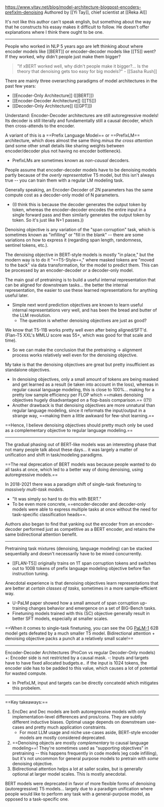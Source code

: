 https://www.yitay.net/blog/model-architecture-blogpost-encoders-prefixlm-denoising
Authored by [[Yi Tay]], chief scientist at [[Reka AI]]

It's not like this author can't speak english, but something about the way that he constructs his essay makes it difficult to follow. He doesn't offer explanations where I think there ought to be one.

----

People who worked in NLP 5 years ago are left thinking about where encoder models like [[BERT]] or encoder-decoder models like [[T5]] went? If they worked, why didn't people just make them bigger?

> "If xBERT worked well, why didn't people make it bigger?... Is the theory that denoising gets too easy for big models?" - [[Sasha Rush]]

There are mainly three overarching paradigms of model architectures in the past few years:
- [[Encoder-Only Architecture]] ([[BERT]])
- [[Encoder-Decoder Architecture]] ([[T5]])
- [[Decoder-Only Architecture]] ([[GPT]])

Understand: Encoder-Decoder architectures are still autoregressive models! Its decoder is still literally and fundamentally still a causal decoder, which then cross-attends to the encoder.

A variant of this is a ==Prefix Language Model== or ==PrefixLM== architecture, which does almost the same thing *minus the cross attention* (and some other small details like sharing weights between encoder/decoder plus not having no encoder bottleneck).
- PrefixLMs are sometimes known as *non-causal* decoders.

People assume that encoder-decoder models have to be denoising models partly because of the *overly representative* T5 model, but this isn't always true -- you can train them with a regular LM modeling task.

Generally speaking, an Encoder-Decoder of 2N parameters has the same compute cost as a decoder-only model of N parameters.
- ((I think this is because the decoder generates the output token by token, whereas the encoder-decoder encodes the entire input in a single forward pass and then similarly generates the output token by token. So it's just like N+1 passes.))

Denoising objective is any variation of the "span corruption" task, which is sometimes known as "infilling" or "fill in the blank" -- there are some variations on how to express it (regarding span length, randomness, sentinel tokens, etc.).

The denoising objective in BERT-style models is mostly "in place," but the modern way is to do it "==T5-Style==," where masked tokens are "moved to the back" via data transformation, for the model to predict them. This can be processed by an encoder-decoder *or* a decoder-only model.

The main goal of pretraining is to build a useful internal representation that can be aligned for downstream tasks... the better the internal representation, the easier to use these learned representations for anything useful later.
- Simple next word prediction objectives are known to learn useful internal representations very well, and has been the bread and butter of the LLM revolution.
	- The question is whether denoising objectives are just as good?


We know that T5-11B works pretty well even after being aligned/SFT'd. (Flan-T5 XXL's MMLU score was 55+, which was good for that scale and time).
- So we can make the conclusion that the pretraining -> alignment process works relatively well even for the denoising objective.


My take is that the denoising objectives are great but pretty insufficient as standalone objectives.
- In denoising objectives, only a small amount of tokens are being masked and get learned as a result (ie taken into account in the loss), whereas in regular causal language modeling, this is close to 100%... making for a pretty low sample efficiency per FLOP which ==makes denoising objectives hugely disadvantaged on a flop-basis comparison.== ((?))
- Another drawback is that denoising objectives are more unnatural than regular language modeling, since it reformats the input/output in a strange way, ==making them a little awkward for few-shot learning.==

==Hence, I believe denoising objectives should pretty much only be used as a complementary objective to regular language modeling.==

----

The gradual phasing out of BERT-like models was an interesting phase that not many people talk about these days... it was largely a matter of unification and shift in task/modeling paradigms.

==The real deprecation of BERT models was because people wanted to do all tasks at once, which led to a better way of doing denoising, using autoregressive models.==

In 2018-2021 there was a paradigm shift of single-task finetuning to *massively multi-task models*. 
- "It was simply so hard to do this with BERT."
- To be even more concrete, ==encoder-decoder and decoder-only models were able to express multiple tasks at once without the need for task-specific classification heads==.

Authors also began to find that yanking out the encoder from an encoder-decoder performed just as competitive as a BERT encoder, and retains the same bidirectional attention benefit.

----

Pretraining task mixtures (denoising, language modeling) can be stacked sequentially and doesn't necessarily have to be mixed concurrently.
- [[FLAN-T5]] originally trains on 1T span corruption tokens and switches out to 100B tokens of prefix language modeling objective before flan instruction tuning.

Anecdotal experience is that denoising objectives learn representations that are better at *certain classes of tasks,* sometimes in a more sample-efficient way.
- U-PaLM paper showed how a small amount of span corruption up-training changes behavior and emergence on a set of BIG-Bench tasks.
- Finetuning models trained with this (SC) objective generally result in better SFT models, especially at smaller scales.

==When it comes to single-task finetuning, you can see the OG [PaLM-1](https://arxiv.org/abs/2204.02311) 62B model gets defeated by a much smaller T5 model. Bidirectional attention + denoising objective packs a punch at a relatively small scale!==

---

Encoder-Decoder Architectures (ProCon vs regular Decoder-Only models)
+: Encoder side is not restricted by a causal mask.
-: Inputs and targets have to have fixed allocated budgets.e.. if the input is 1024 tokens, the encoder side has to be padded to this value, which causes a lot of potential for wasted compute.
- In PrefixLM, input and targets can be directly concatedd which mitigates this probelem.

---

==Key takeaways:==
1. EncDec and Dec models are both autoregressive models with only implementation-level differences and pros/cons. They are subtly different inductive biases. Optimal usage depends on downstream use-cases and pretty much application constraints.
	- For most LLM usage and niche use-cases aside, BERT-style encoder models are mostly considered deprecated.
2. ==Denoising objects are mostly *complementary* to causal language modeling==! They're sometimes used as "supporting objectives" in pretraining -- this happens frequently in code models )eg code infilling), but it's not uncommon for general purpose models to pretrain with *some* denoising objective.
3. Bidirectional attention helps a lot at saller scales, but is generally optional at larger model scales. This is mostly anecdotal.

BERT models were deprecated in favor of more flexible forms of denoising (autoregressive) T5 models... largely due to a paradigm unification where people would like to perform any task with a general-purpose model, as opposed to a task-specific one.

















